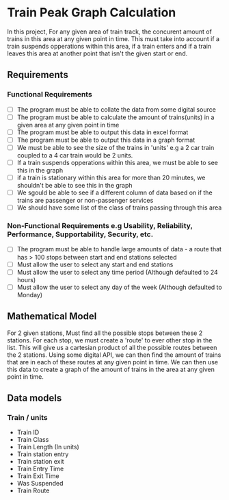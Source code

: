 # Train Peak Graph Calculation

In this project, For any given area of train track, the concurent amount of trains in this area at any given point in time.
This must take into account if a train suspends opperations within this area, if a train enters and if a train leaves this area at another point that isn't the given start or end.

## Requirements

### Functional Requirements

- [ ] The program must be able to collate the data from some digital source
- [ ] The program must be able to calculate the amount of trains(units) in a given area at any given point in time
- [ ] The program must be able to output this data in excel format
- [ ] The program must be able to output this data in a graph format
- [ ] We must be able to see the size of the trains in 'units' e.g a 2 car train coupled to a 4 car train would be 2 units.
- [ ] If a train suspends opperations within this area, we must be able to see this in the graph
- [ ] if a train is stationary within this area for more than 20 minutes, we shouldn't be able to see this in the graph
- [ ] We sgould be able to see if a different column of data based on if the trains are passenger or non-passenger services
- [ ] We should have some list of the class of trains passing through this area

### Non-Functional Requirements e.g Usability, Reliability, Performance, Supportability, Security, etc.

- [ ] The program must be able to handle large amounts of data - a route that has > 100 stops between start and end stations selected
- [ ] Must allow the user to select any start and end stations
- [ ] Must allow the user to select any time period (Although defaulted to 24 hours)
- [ ] Must allow the user to select any day of the week (Although defaulted to Monday)

## Mathematical Model

For 2 given stations, Must find all the possible stops between these 2 stations.
For each stop, we must create a 'route' to ever other stop in the list. This will give us a cartesian product of all the possible routes between the 2 stations.
Using some digital API, we can then find the amount of trains that are in each of these routes at any given point in time.
We can then use this data to create a graph of the amount of trains in the area at any given point in time.

## Data models

### Train / units

- Train ID
- Train Class
- Train Length (In units)
- Train station entry
- Train station exit
- Train Entry Time
- Train Exit Time
- Was Suspended
- Train Route

